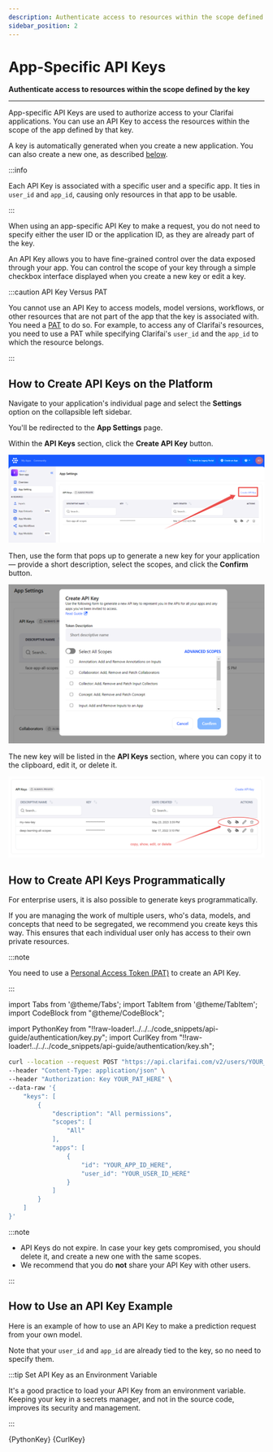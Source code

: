 ```yaml
---
description: Authenticate access to resources within the scope defined by the key
sidebar_position: 2
---
```


# App-Specific API Keys

**Authenticate access to resources within the scope defined by the key**
<hr />


App-specific API Keys are used to authorize access to your Clarifai applications. You can use an API Key to access the resources within the scope of the app defined by that key.

A key is automatically generated when you create a new application. You can also create a new one, as described [below](#how-to-create-api-keys-on-the-platform). 

:::info

Each API Key is associated with a specific user and a specific app. It ties in `user_id` and `app_id`, causing only resources in that app to be usable.

:::

When using an app-specific API Key to make a request, you do not need to specify either the user ID or the application ID, as they are already part of the key.

An API Key allows you to have fine-grained control over the data exposed through your app. You can control the scope of your key through a simple checkbox interface displayed when you create a new key or edit a key. 

:::caution API Key Versus PAT

You cannot use an API Key to access models, model versions, workflows, or other resources that are not part of the app that the key is associated with. You need a [PAT](https://docs.clarifai.com/clarifai-basics/authentication/personal-access-tokens) to do so. For example, to access any of Clarifai's resources, you need to use a PAT while specifying Clarifai's `user_id` and the `app_id` to which the resource belongs. 

:::

## How to Create API Keys on the Platform

Navigate to your application's individual page and select the **Settings** option on the collapsible left sidebar.

You'll be redirected to the **App Settings** page.

Within the **API Keys** section, click the **Create API Key** button. 

![App settings create key](/img/others/create_api_key_community.png)

Then, use the form that pops up to generate a new key for your application — provide a short description, select the scopes, and click the **Confirm** button. 

![App key create form](/img/others/create_api_key_community_form.png)

The new key will be listed in the **API Keys** section, where you can copy it to the clipboard, edit it, or delete it.

![copy, edit, delete api key](/img/others/create_api_key_community_2.png)

## How to Create API Keys Programmatically

For enterprise users, it is also possible to generate keys programmatically. 

If you are managing the work of multiple users, who's data, models, and concepts that need to be segregated, we recommend you create keys this way. This ensures that each individual user only has access to their own private resources.

:::note

You need to use a [Personal Access Token (PAT)](https://docs.clarifai.com/clarifai-basics/authentication/personal-access-tokens) to create an API Key. 

:::

import Tabs from '@theme/Tabs';
import TabItem from '@theme/TabItem';
import CodeBlock from "@theme/CodeBlock";

import PythonKey from "!!raw-loader!../../../code_snippets/api-guide/authentication/key.py";
import CurlKey from "!!raw-loader!../../../code_snippets/api-guide/authentication/key.sh";

<Tabs>
<TabItem value="cURL" label="cURL" default>

```bash
curl --location --request POST "https://api.clarifai.com/v2/users/YOUR_USER_ID_HERE/keys" \
--header "Content-Type: application/json" \
--header "Authorization: Key YOUR_PAT_HERE" \
--data-raw '{
    "keys": [
        {
            "description": "All permissions",
            "scopes": [
                "All"
            ],
            "apps": [
                {
                    "id": "YOUR_APP_ID_HERE",
                    "user_id": "YOUR_USER_ID_HERE"
                }
            ]
        }
    ]
}'
```
</TabItem>
</Tabs>

:::note

- API Keys do not expire. In case your key gets compromised, you should delete it, and create a new one with the same scopes.
- We recommend that you do **not** share your API Key with other users.

:::

## How to Use an API Key Example

Here is an example of how to use an API Key to make a prediction request from your own model.

Note that your `user_id` and `app_id` are already tied to the key, so no need to specify them.

:::tip Set API Key as an Environment Variable

It's a good practice to load your API Key from an environment variable. Keeping your key in a secrets manager, and not in the source code, improves its security and management. 

:::

<Tabs>
<TabItem value="python" label="Python">
     <CodeBlock className="language-python">{PythonKey}</CodeBlock>
</TabItem>

<TabItem value="curl" label="cURL">
    <CodeBlock className="language-bash">{CurlKey}</CodeBlock>
</TabItem>
</Tabs>
